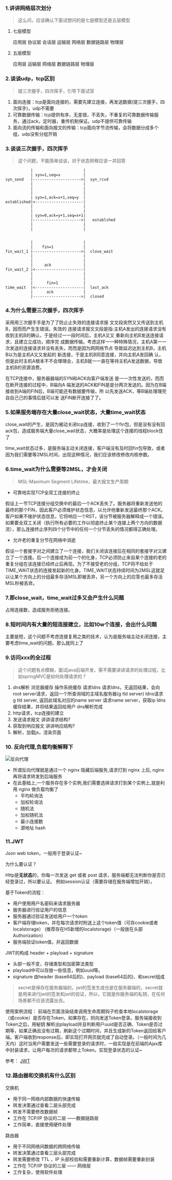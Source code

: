 ### 1.讲讲网络层次划分

> 这么问，应该确认下面试想问的是七层模型还是五层模型

1. 七层模型

   应用层 协议层 会话层 运输层 网络层 数据链路层 物理层

2. 五层模型

   应用层 运输层 网络层 数据链路层 物理层

### 2.谈谈udp，tcp区别
> 提三次握手，四次挥手，引导下面试官
1. 面向连接：tcp是面向连接的，需要先建立连接，再发送数据(提三次握手，四次挥手)，udp不需要
2. 可靠数据传输：tcp提供有序，无差错，不丢失，不重复的可靠数据传输服务，通过ack，定时器，重传机制保证。udp不提供可靠传输
3. 面向流的传输和面向报文的传输：tcp面向字节流传输，会将数据分成多个组，udp没有分组开销

### 3.谈谈三次握手，四次挥手
> 这个问题，不能简单谈谈，对于状态转移应该一并回答
```
           |                      |
           | syn=1,seq=x          |
syn_send   |--------------------->|  syn_rcvd
           |                      |
           |                      |
           |                      |
           | syn=1,ack=x+1,seq=y  |          
established|<---------------------|
           |                      |
           |                      |
           | syn=0,ack=y+1,seq=x+1|
           |--------------------->|   establshed
           |                      |
           |                      |
           
           
           |                      |
           |    fin=1             |
fin_wait_1 |--------------------->|  close_wait
           |                      |
           |                      |
           |     ack              |          
fin_wait_2 |<---------------------|   
           |                      |
           |                      |
           |      fin=1           |
time_wait  |<---------------------|  last_ack
           |      ack             |
           |--------------------->|  closed         
```

### 4.为什么需要三次握手，四次挥手
采⽤用三次握⼿手是为了了防⽌止失效的连接请求报 ⽂文段突然⼜又传送到主机B，因⽽而产⽣生错误。失效的 连接请求报⽂文段是指:主机A发出的连接请求没有 收到主机B的确认，于是经过⼀一段时间后，主机A⼜又 重新向主机B发送连接请求，且建⽴立成功，顺序完 成数据传输。考虑这样⼀一种特殊情况，主机A第⼀一 次发送的连接请求并没有丢失，⽽而是因为⽹网络节点 导致延迟达到主机B，主机B以为是主机A⼜又发起的 新连接，于是主机B同意连接，并向主机A发回确 认，但是此时主机A根本不不会理理会，主机B就⼀一直在等待主机A发送数据，导致主机B的资源浪费。



在TCP连接中，服务器器端的SYN和ACK向客户端发送 是⼀一次性发送的，⽽而在断开连接的过程中，B端向A 端发送的ACK和FIN是是分两次发送的。因为在B端 接收到A端的FIN后，B端可能还有数据要传输，所 以先发送ACK，等B端处理理完⾃自⼰己的事情后就可以发 送FIN断开连接了了。



### 5.如果服务端存在大量close_wait状态，大量time_wait状态
close_wait的产生，是因为被动关闭tcp连接，收到了一个fin包，但是没有没有回ack包，造成服务端大量close_wait状态，大概率是处理这个连接的线程block住了

time_wait状态过多，是服务端主动关闭连接，客户端没有及时回fin包导致，或者因为我们需要等2MSL时间，出现这种情况，我们应该修改修改内核参数。

### 6.time_wait为什么需要等2MSL，才会关闭
> MSL-Maximum Segment Lifetime，最大报文生产周期

* 可靠地实现TCP全双工连接的终止

假设上一节TCP连接分组交换中的最后一个ACK丢失了。服务器将重新发送他的最终的那个FIN，因此客户必须维护状态信息，以允许他重新发送最终那个ACK。客户如果不维护状态信息，它将响应一个RST，该分节被服务器解释成一个错误。如果要全双工关闭（执行所有必要的工作以彻底终止某个连接上两个方向的数据流），那么连接终止序列四个分节中的任何一个分节丢失的情况都得正确处理。

* 允许老的重复分节在网络中消逝

假设一个套接字对之间建立了一个连接，我们关闭该连接后在相同的套接字对又建立了一个连接。后一个连接成为前一个的化身，TCP必须防止来自某个连接的老的重复分组在该连接已经终止后再现。为了不接受老的分组，TCP将不给处于TIME_WAIT状态的连接发起新的化身。TIME_WAIT状态持续时间为2MSL这就足以让某个方向上的分组最多存活MSL即被丢弃，另一个方向上的应答也最多存活MSL秒被丢弃。



### 7.那close_wait，time_wait过多又会产生什么问题
占用连接数，造成服务拒绝连接。

### 8.短时间内有大量的短连接建立，比如10w个连接，会出什么问题
主要是短，这个问题不考虑连接复用之类的技术，认为是服务端主动关闭连接，主要考虑time_wait的问题。那么就同上了


### 9.访问xxx的全过程
> 这个问题有点模糊，面试java后端开发，需不需要讲讲请求的处理过程，比如springMVC是如何处理请求的？
1. dns解析
   浏览器缓存
   操作系统缓存
   请求ldns
   请求ldns，无返回结果，会向root server请求，返回一个所查询域的主域名服务器(g tld server)
   ldns请求 g tld server, 返回此域名对应的name server
   请求name server，获取ip
   ldns缓存结果，并将结果返回给用户
   dns解析完成
2. http请求，tcp连接的建立
3. 发送请求报文
   讲讲请求结构?
4. 获取到响应报文
   讲讲响应结构?
5. 解析，加载js，渲染页面

### 10. 反向代理,负载均衡解释下
![反向代理](https://ws1.sinaimg.cn/large/0069RVTdgy1ftudnx5jn1j30vb08fmxu.jpg)

* 所谓反向代理就是通过一个 nginx 隐藏后端服务,请求打到 nginx 上后, nginx 再将请求转发到后端服务
* 在此基础上,一个服务存在多个实例,我们需要选择请求打到某个实例上,就是利用 nginx 做负载均衡了
  * 平均轮询法
  * 加权轮询法
  * 随机法
  * 加权随机法
  * 最小连接数
  * 源地址 hash


### 11.JWT
Json web token，一般用于登录认证~

为什么要认证？

Http是**无状态**的，你每一次发送 get 或者 post 请求，服务端都无法判断你是否已经登录过，所以要认证。
例如session认证（需要存储在服务端增加开销）。

基于Token的流程：
- 用户使用用户名密码来请求服务器
- 服务器进行验证用户的信息
- 服务器通过验证发送给用户一个token
- 客户端存储token，并在每次请求时附送上这个token值（可存cookie或者localstorage） (推荐存在H5新增的localstorage)（一般放在头部Authorization）
- 服务端验证token值，并返回数据

JWT的构成 header + playload + signature
- 头部一般不变，存储类型和加密算法类型
- playload中可以存放一些信息，例如uuid等。
- signature 由header (base64后的)、payload (base64后的)、和secret组成

> secret是保存在服务器端的，jwt的签发生成也是在服务器端的，secret就是用来进行jwt的签发和jwt的验证，所以，它就是你服务端的私钥，在任何场景都不应该流露出去。

使用案例流程： 前端在页面渲染结束调用生命周期钩子检查本地localstorage（或cookie）是否存在Token，如果存在，则向发送Token登录。服务端接收到Token之后，用秘钥 解析出playload并且判断用户uuid是否正确、Token是否过期等，如果正确且没有过期，刷新这个过期时间，并且生成新的Token返回给客户端。客户端收到response后，即实现打开网页就完成了自动登录。（一般时间为几天内）这时当用户需要发送一些需要登录的请求时，一般实现是在前端的Ajax库中封装请求，让用户每次的请求都带上Token。实现登录状态的认证~

参考：
[JWT](https://www.jianshu.com/p/576dbf44b2ae)


### 12.路由器和交换机有什么区别

交换机
- 用于同一网络内部数据的快速传输
- 转发决策通过查看二层头部完成
- 转发不需要修改数据帧
- 工作在 TCP/IP 协议的二层 ——数据链路层
- 工作简单，直接使用硬件处理

路由器
- 用于不同网络间数据的跨网络传输
- 转发决策通过查看三层头部完成
- 转发需要修改 TTL ，IP 头部校验和需要重新计算，数据帧需要重新封装
- 工作在 TCP/IP 协议的三层 —— 网络层
- 工作复杂，使用软件处理














